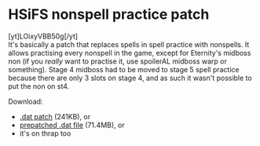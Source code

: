 # HSiFS nonspell practice patch
[yt]LOixyVBB50g[/yt]  
It's basically a patch that replaces spells in spell practice with nonspells. It allows practising every nonspell in the game, except for Eternity's midboss non (if you *really* want to practise it, use spoilerAL midboss warp or something). Stage 4 midboss had to be moved to stage 5 spell practice because there are only 3 slots on stage 4, and as such it wasn't possible to put the non on st4.  
  
Download:
- [.dat patch](https://mega.nz/#!Zo5TFSiA!uV4RlnuuMYZsNnQF4QWquGnBNAI_ihLJ3OQt8EGlUXM) (241KB), or
- [prepatched .dat file](https://mega.nz/#!UopDGY5J!DQhInzKeJKQmTzO8FGnEy7m6QgfBRzTnBBoGhgGywlI) (71.4MB), or
- it's on thrap too